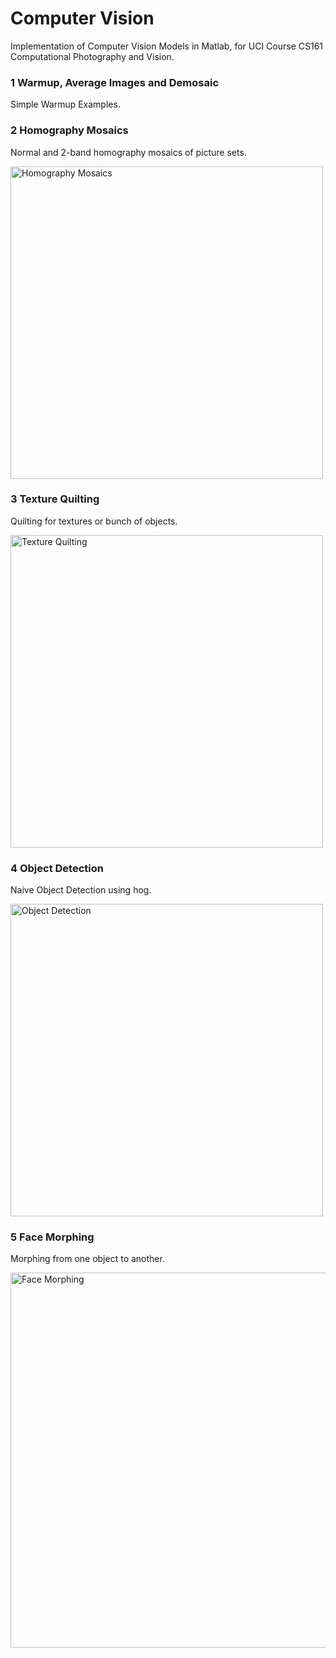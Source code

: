 # Computer Vision
Implementation of Computer Vision Models in Matlab, for UCI Course CS161 Computational Photography and Vision.<br>

### 1 Warmup, Average Images and Demosaic

Simple Warmup Examples.

### 2 Homography Mosaics
Normal and 2-band homography mosaics of picture sets.

<img src="https://github.com/irsisyphus/pictures/raw/master/computer-vision/A2.jpg" width=500 alt="Homography Mosaics"/>

### 3 Texture Quilting
Quilting for textures or bunch of objects.

<img src="https://github.com/irsisyphus/pictures/raw/master/computer-vision/A3.jpg" width=500 alt="Texture Quilting"/>

### 4 Object Detection
Naive Object Detection using hog.

<img src="https://github.com/irsisyphus/pictures/raw/master/computer-vision/A4.jpg" width=500 alt="Object Detection"/>

### 5 Face Morphing
Morphing from one object to another.

<img src="https://github.com/irsisyphus/pictures/raw/master/computer-vision/A5.jpg" height=600 alt="Face Morphing"/>
